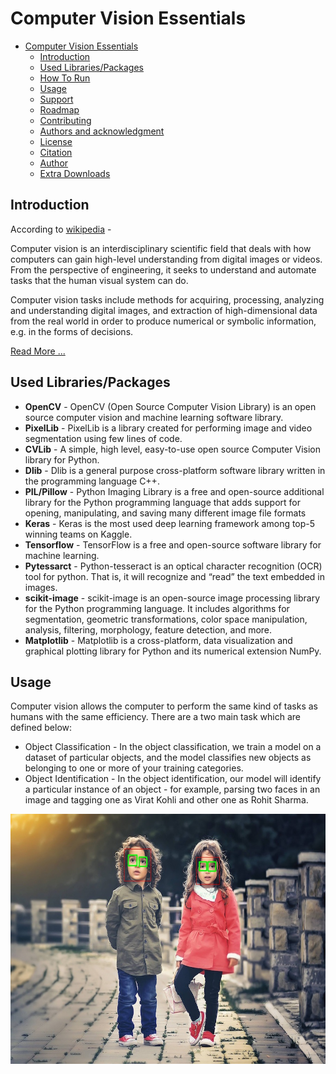 # Computer Vision Essentials

- [Computer Vision Essentials](#computer-vision-essentials)
  - [Introduction](#introduction)
  - [Used Libraries/Packages](#used-librariespackages)
  - [How To Run](#how-to-run)
  - [Usage](#usage)
  - [Support](#support)
  - [Roadmap](#roadmap)
  - [Contributing](#contributing)
  - [Authors and acknowledgment](#authors-and-acknowledgment)
  - [License](#license)
  - [Citation](#citation)
  - [Author](#author)
  - [Extra Downloads](#extra-downloads)

## Introduction

According to [wikipedia](https://en.wikipedia.org/wiki/Computer_vision, "computer_vision-Wikipedia") -

Computer vision is an interdisciplinary scientific field that deals with how computers can gain high-level understanding from digital images or videos. From the perspective of engineering, it seeks to understand and automate tasks that the human visual system can do.

Computer vision tasks include methods for acquiring, processing, analyzing and understanding digital images, and extraction of high-dimensional data from the real world in order to produce numerical or symbolic information, e.g. in the forms of decisions.

[Read More ...](https://en.wikipedia.org/wiki/Computer_vision, "computer_vision-Wikipedia")

## Used Libraries/Packages

- **OpenCV** - OpenCV (Open Source Computer Vision Library) is an open source computer vision and machine learning software library.
- **PixelLib** - PixelLib is a library created for performing image and video segmentation using few lines of code.
- **CVLib** - A simple, high level, easy-to-use open source Computer Vision library for Python.
- **Dlib** - Dlib is a general purpose cross-platform software library written in the programming language C++.
- **PIL/Pillow** - Python Imaging Library is a free and open-source additional library for the Python programming language that adds support for opening, manipulating, and saving many different image file formats
- **Keras** - Keras is the most used deep learning framework among top-5 winning teams on Kaggle.
- **Tensorflow** - TensorFlow is a free and open-source software library for machine learning.
- **Pytessarct** - Python-tesseract is an optical character recognition (OCR) tool for python. That is, it will recognize and “read” the text embedded in images.
- **scikit-image** - scikit-image is an open-source image processing library for the Python programming language. It includes algorithms for segmentation, geometric transformations, color space manipulation, analysis, filtering, morphology, feature detection, and more.
- **Matplotlib** - Matplotlib is a cross-platform, data visualization and graphical plotting library for Python and its numerical extension NumPy.



## Usage

Computer vision allows the computer to perform the same kind of tasks as humans with the same efficiency. There are a two main task which are defined below:

- Object Classification - In the object classification, we train a model on a dataset of particular objects, and the model classifies new objects as belonging to one or more of your training categories.
- Object Identification - In the object identification, our model will identify a particular instance of an object - for example, parsing two faces in an image and tagging one as Virat Kohli and other one as Rohit Sharma.

<img height="400px" width="600px" src="../Media/face-detected.jpeg">

